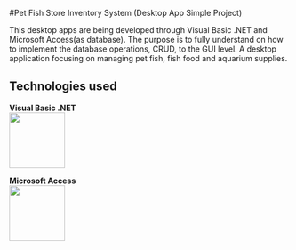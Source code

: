 #Pet Fish Store Inventory System (Desktop App Simple Project)
 
This desktop apps are being developed through Visual Basic .NET and Microsoft Access(as database). The purpose is to fully understand on how to implement the database operations, CRUD, to the GUI level. A desktop application focusing on managing pet fish, fish food and aquarium supplies.
 
 ## Technologies used
 
 **Visual Basic .NET** <br>
 <img src="https://1000logos.net/wp-content/uploads/2020/08/Visual-Studio-Logo.png" width="100">
 
 **Microsoft Access** <br>
 <img src="https://download.logo.wine/logo/Microsoft_Access/Microsoft_Access-Logo.wine.png" width="100">
